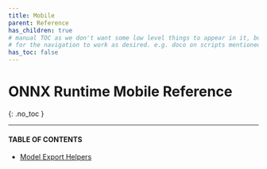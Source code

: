 ```yaml
---
title: Mobile
parent: Reference
has_children: true
# manual TOC as we don't want some low level things to appear in it, but they need to be children of this page
# for the navigation to work as desired. e.g. doco on scripts mentioned in Model Export Helpers
has_toc: false  
---
```


# ONNX Runtime Mobile Reference
{: .no_toc }

<hr>

#### TABLE OF CONTENTS

* [Model Export Helpers](./helpers.md)